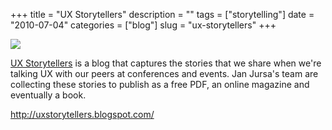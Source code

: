 +++
title = "UX Storytellers"
description = ""
tags = ["storytelling"]
date = "2010-07-04"
categories = ["blog"]
slug = "ux-storytellers"
+++



  <div class="notebook-screenshot"><a href="http://uxstorytellers.blogspot.com/"><img src="http://media.konigi.com/bluga/wt4c317e32ae682_large.jpg"/></a></div><p><a href="http://uxstorytellers.blogspot.com/">UX Storytellers</a> is a blog that captures the stories that we share when we're talking UX with our peers at conferences and events. Jan Jursa's team are collecting these stories to publish as a free PDF, an online magazine and eventually a book.</p>

    
  <a href="http://uxstorytellers.blogspot.com/">http://uxstorytellers.blogspot.com/</a>
